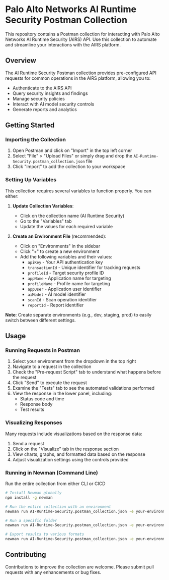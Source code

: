 # Palo Alto Networks AI Runtime Security Postman Collection

This repository contains a Postman collection for interacting with Palo Alto Networks AI Runtime Security (AIRS) API. Use this collection to automate and streamline your interactions with the AIRS platform.

## Overview

The AI Runtime Security Postman collection provides pre-configured API requests for common operations in the AIRS platform, allowing you to:

- Authenticate to the AIRS API
- Query security insights and findings
- Manage security policies
- Interact with AI model security controls
- Generate reports and analytics

## Getting Started

### Importing the Collection

1. Open Postman and click on "Import" in the top left corner
2. Select "File" > "Upload Files" or simply drag and drop the `AI-Runtime-Security.postman_collection.json` file
3. Click "Import" to add the collection to your workspace

### Setting Up Variables

This collection requires several variables to function properly. You can either:

1. **Update Collection Variables**:
   - Click on the collection name (AI Runtime Security)
   - Go to the "Variables" tab
   - Update the values for each required variable

2. **Create an Environment File** (recommended):
   - Click on "Environments" in the sidebar
   - Click "+" to create a new environment
   - Add the following variables and their values:
     - `apiKey` - Your API authentication key
     - `transactionId` - Unique identifier for tracking requests
     - `profileId` - Target security profile ID
     - `appName` - Application name for targeting
     - `profileName` - Profile name for targeting
     - `appUser` - Application user identifier
     - `aiModel` - AI model identifier
     - `scanId` - Scan operation identifier
     - `reportId` - Report identifier

**Note**: Create separate environments (e.g., dev, staging, prod) to easily switch between different settings.

## Usage

### Running Requests in Postman

1. Select your environment from the dropdown in the top right
2. Navigate to a request in the collection
3. Check the "Pre-request Script" tab to understand what happens before the request
4. Click "Send" to execute the request
5. Examine the "Tests" tab to see the automated validations performed
6. View the response in the lower panel, including:
   - Status code and time
   - Response body
   - Test results

### Visualizing Responses

Many requests include visualizations based on the response data:

1. Send a request
2. Click on the "Visualize" tab in the response section
3. View charts, graphs, and formatted data based on the response
4. Adjust visualization settings using the controls provided

### Running in Newman (Command Line)

Run the entire collection from either CLI or CICD

```bash
# Install Newman globally
npm install -g newman

# Run the entire collection with an environment
newman run AI-Runtime-Security.postman_collection.json -e your-environment.json

# Run a specific folder
newman run AI-Runtime-Security.postman_collection.json -e your-environment.json --folder "Scan Operations"

# Export results to various formats
newman run AI-Runtime-Security.postman_collection.json -e your-environment.json --reporters cli,json,html --reporter-json-export results.json
```

## Contributing

Contributions to improve the collection are welcome. Please submit pull requests with any enhancements or bug fixes.

